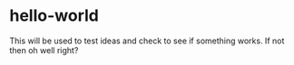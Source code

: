 # hello-world
  This will be used to test ideas and check to see if something works. If not then oh well right?

